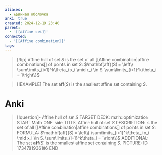 ```yaml
---
aliases:
  - Афинная оболочка
anki: true
created: 2024-12-19 23:40
parent:
  - "[[Affine set]]"
connected:
  - "[[Affine combination]]"
tags:
---
```


> [!tip] Affine hull of set $S$
is the set of all [[Affine combination|affine combinations]]  of points in set $S$:
$\mathbf{aff}(S) = \left\{ \sum\limits_{i=1}^k\theta_i x_i \mid x_i \in S, \sum\limits_{i=1}^k\theta_i = 1\right\}$

> [!EXAMPLE]
> The set $\mathbf{aff}(S)$ is the smallest affine set containing $S$.

# Anki
> [!question]- Affine hull of set $S$
TARGET DECK: math::optimization
START
Math_ONE_side
TITLE: Affine hull of set $S$
DESCRIPTION: is the set of all [[Affine combination|affine combinations]]  of points in set $S$:
FORMULA: $\mathbf{aff}(S) = \left\{ \sum\limits_{i=1}^k\theta_i x_i \mid x_i \in S, \sum\limits_{i=1}^k\theta_i = 1\right\}$
ADDITIONAL: The set $\mathbf{aff}(S)$ is the smallest affine set containing $S$.
PICTURE:
ID: 1734781936186
END